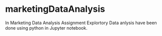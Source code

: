 # marketingDataAnalysis
In Marketing Data Analysis Assignment Explortory Data anlysis have been done using python in Jupyter notebook.
